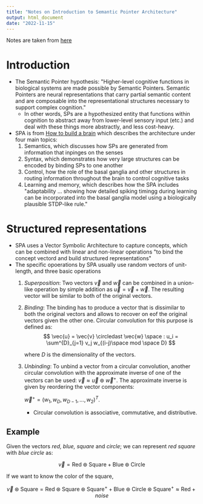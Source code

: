 ```yaml
---
title: "Notes on Introduction to Semantic Pointer Architecture"
output: html_document
date: "2022-11-15"
---
```


Notes are taken from [here](https://www.nengo.ai/nengo-spa/v1.3.0/user-guide/spa-intro.html)

# Introduction

-   The Semantic Pointer hypothesis: "Higher-level cognitive functions in biological systems are made possible by Semantic Pointers. Semantic Pointers are neural representations that carry partial semantic content and are composable into the representational structures necessary to support complex cognition."
    -   In other words, SPs are a hypothesized entity that functions within cognition to abstract away from lower-level sensory input (etc.) and deal with these things more abstractly, and less cost-heavy.
-   SPA is from [How to build a brain](https://www.amazon.com/How-Build-Brain-Architecture-Architectures/dp/0199794545) which describes the architecture under four main topics:
    1.  Semantics, which discusses how SPs are generated from information that inpinges on the senses
    2.  Syntax, which demonstrates how very large structures can be encoded by binding SPs to one another
    3.  Control, how the role of the basal ganglia and other structures in routing information throughout the brain to control cognitive tasks
    4.  Learning and memory, which describes how the SPA includes "adaptability ... showing how detailed spiking timingg during learning can be incorporated into the basal ganglia model using a biologically plausible STDP-like rule."

# Structured representations

-   SPA uses a Vector Symbolic Architecture to capture concepts, which can be combined with linear and non-linear operations "to bind the concept vectord and build structured representations"
-   The specific opoerations by SPA usually use random vectors of unit-length, and three basic operations
    1.  *Superposition*: Two vectors $\vec{v}$ and $\vec{w}$ can be combined in a union-like operation by simple addition as $\vec{u} = \vec{v} + \vec{w}$. The resulting vector will be similar to both of the original vectors.

    2.  *Binding*: The binding has to produce a vector that is dissimilar to both the original vectors and allows to recover on eof the original vectors given the other one. Circular convolution for this purpose is defined as: 
        $$
        \vec{u} = \vec{v} \circledast \vec{w} \space : u_i = \sum^{D}_{j=1} v_j w_{(i-j)\space mod \space D}
        $$

        where $D$ is the dimensionality of the vectors.

    3.  *Unbinding*: To unbind a vector from a circular convolution, another circular convolution with the approximate inverse of one of the vectors can be used: $\vec{v} \approx \vec{u} \circledast \vec{w}^+$. The approximate inverse is given by reordering the vector components:

        $\vec{w}^+ = (w_1, w_D, w_{D-1}, …, w_2)^T$.

        -   Circular convolution is associative, commutative, and distributive.

## Example

Given the vectors *red, blue, square* and *circle*; we can represent *red square* with *blue circle* as:

$$
\vec{v} = \mathrm{Red} \circledast \mathrm{Square} + \mathrm{Blue} \circledast \mathrm{Circle}
$$

If we want to know the color of the square,

$$
\vec{v} \circledast \mathrm{Square} = \mathrm{Red} \circledast \mathrm{Square} \circledast \mathrm{Square}^+ + \mathrm{Blue} \circledast \mathrm{Circle} \circledast \mathrm{Square}^+ \approx \mathrm{Red} + noise
$$
